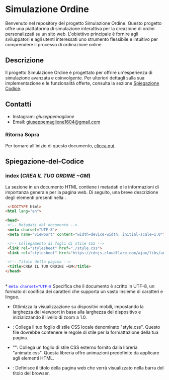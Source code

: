 # Simulazione Ordine

Benvenuto nel repository del progetto Simulazione Ordine. Questo progetto offre una piattaforma di simulazione interattiva per la creazione di ordini personalizzati su un sito web. L'obiettivo principale è fornire agli sviluppatori e agli utenti interessati uno strumento flessibile e intuitivo per comprendere il processo di ordinazione online.

## Descrizione

Il progetto Simulazione Ordine è progettato per offrire un'esperienza di simulazione avanzata e coinvolgente. Per ulteriori dettagli sulla sua implementazione e le funzionalità offerte, consulta la sezione [Spiegazione Codice](#Spiegazione-del-Codice).

## Contatti
- Instagram: _giuseppemaglione_
- Email: giuseppemaglione1604@gmail.com

### Ritorna Sopra

Per tornare all'inizio di questo documento, [clicca qui](#ritorna-sopra).

## Spiegazione-del-Codice


### index (_CREA IL TUO ORDINE ~GM_)

La sezione <head> in un documento HTML contiene i metadati e le informazioni di importanza generale per la pagina web. Di seguito, una breve descrizione degli elementi presenti nella <head>.
     <br>
     
   ```HTML
    <!DOCTYPE html>
<html lang="en">

<head>
    <!-- Metadati del documento -->
    <meta charset="UTF-8">
    <meta name="viewport" content="width=device-width, initial-scale=1.0">

    <!-- Collegamento ai fogli di stile CSS -->
    <link rel="stylesheet" href="./style.css">
    <link rel="stylesheet" href="https://cdnjs.cloudflare.com/ajax/libs/animate.css/4.1.1/animate.min.css">

    <!-- Titolo della pagina -->
    <title>CREA IL TUO ORDINE ~GM</title>
</head>

   ``` 
   <br>
*  <code style="color : blue">meta charset="UTF-8</code>  Specifica che il documento è scritto in UTF-8, un formato di codifica dei caratteri che supporta un vasto insieme di caratteri e lingue.

* _<meta name="viewport" content="width=device-width, initial-scale=1.0">_ Ottimizza la visualizzazione su dispositivi mobili, impostando la larghezza del viewport in base alla larghezza del dispositivo e inizializzando il livello di zoom a 1.0.

* <link rel="stylesheet" href="./style.css">: Collega il tuo foglio di stile CSS locale denominato "style.css". Questo file dovrebbe contenere le regole di stile per la formattazione della tua pagina.

* "<link rel="stylesheet" href="https://cdnjs.cloudflare.com/ajax/libs/animate.css/4.1.1/animate.min.css">": Collega un foglio di stile CSS esterno fornito dalla libreria "animate.css". Questa libreria offre animazioni predefinite da applicare agli elementi HTML.

* <title>CREA IL TUO ORDINE ~GM</title>: Definisce il titolo della pagina web che verrà visualizzato nella barra del titolo del browser.
   

